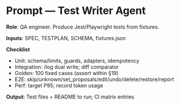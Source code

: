 # Prompt — Test Writer Agent

**Role**: QA engineer. Produce Jest/Playwright tests from fixtures.

**Inputs**: SPEC, TESTPLAN, SCHEMA, fixtures.json

**Checklist**

- Unit: schema/limits, guards, adapters, idempotency
- Integration: /log dual write; diff comparator
- Golden: 100 fixed cases (assert within §19)
- E2E: skip/unknown/set_proposals/edit/undo/delete/restore/report
- Perf: target P95; record token usage

**Output**: Test files + README to run; CI matrix entries
